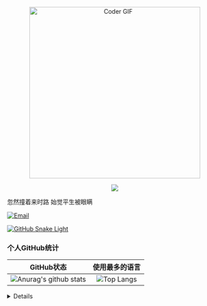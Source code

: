 <p align="center"> 
   <img src="https://media.giphy.com/media/SWoSkN6DxTszqIKEqv/giphy.gif" alt="Coder GIF" width="400" align="center"> 
</p>

<p align="center">
    <img src="https://ghchart.rshah.org/hekailiu-2512" />
</p>

忽然撞着来时路 始觉平生被眼瞒

<a href="mailto:lufei@php.net"><img src="https://img.shields.io/badge/Email-hekailiu@foxmail.com-blue?logo=gmail" alt="Email" /></a>

[![GitHub Snake Light](https://raw.githubusercontent.com/hekailiu-2512/hekailiu-2512/output/github-contribution-grid-snake.svg)](https://github.com/hekailiu-2512)

### 个人GitHub统计

|                          GitHub状态                          |                        使用最多的语言                        |
| :----------------------------------------------------------: | :----------------------------------------------------------: |
| ![Anurag's github stats](https://github-readme-stats.vercel.app/api?username=hekailiu-2512&show_icons=true&theme=synthwave) | ![Top Langs](https://github-readme-stats.vercel.app/api/top-langs/?username=hekailiu-2512&&hide=tsql) |

<details>


![](https://raw.githubusercontent.com/hekailiu-2512/hekailiu-2512/profile-3d-contrib/profile-green.svg#gh-light-mode-only)
![](https://raw.githubusercontent.com/hekailiu-2512/hekailiu-2512/profile-3d-contrib/profile-night-green.svg#gh-dark-mode-only)

</details>

